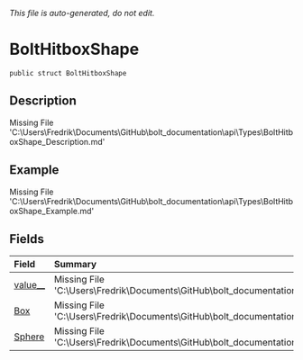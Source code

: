 *This file is auto-generated, do not edit.*

# BoltHitboxShape
`public struct BoltHitboxShape`
## Description
Missing File 'C:\Users\Fredrik\Documents\GitHub\bolt_documentation\api\Types\BoltHitboxShape_Description.md'
## Example
Missing File 'C:\Users\Fredrik\Documents\GitHub\bolt_documentation\api\Types\BoltHitboxShape_Example.md'
## Fields
| Field | Summary |
|:-----|:--------|
|[value__](BoltHitboxShape/F/value__.md)|Missing File 'C:\Users\Fredrik\Documents\GitHub\bolt_documentation\api\Types\BoltHitboxShape\F\value___Summary.md'|
|[Box](BoltHitboxShape/F/Box.md)|Missing File 'C:\Users\Fredrik\Documents\GitHub\bolt_documentation\api\Types\BoltHitboxShape\F\Box_Summary.md'|
|[Sphere](BoltHitboxShape/F/Sphere.md)|Missing File 'C:\Users\Fredrik\Documents\GitHub\bolt_documentation\api\Types\BoltHitboxShape\F\Sphere_Summary.md'|
